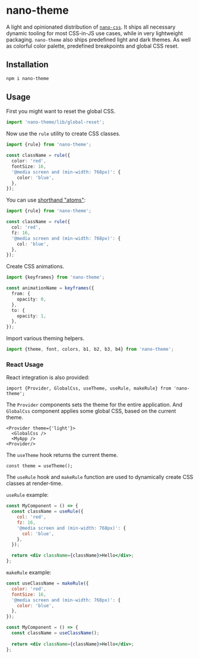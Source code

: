 # nano-theme

A light and opinionated distribution of [`nano-css`](https://github.com/streamich/nano-css).
It ships all necessary dynamic tooling for most CSS-in-JS use cases, while in very
lightweight packaging. `nano-theme` also ships predefined light and dark themes.
As well as colorful color palette, predefined breakpoints and global CSS reset.


## Installation

```sh
npm i nano-theme
```


## Usage

First you might want to reset the global CSS.

```ts
import 'nano-theme/lib/global-reset';
```

Now use the `rule` utility to create CSS classes.

```ts
import {rule} from 'nano-theme';

const className = rule({
  color: 'red',
  fontSize: 16,
  '@media screen and (min-width: 768px)': {
    color: 'blue',
  },
});
```

You can use [shorthand "atoms"](https://github.com/streamich/nano-css/blob/master/docs/atoms.md):

```ts
import {rule} from 'nano-theme';

const className = rule({
  col: 'red',
  fz: 16,
  '@media screen and (min-width: 768px)': {
    col: 'blue',
  },
});
```

Create CSS animations.

```ts
import {keyframes} from 'nano-theme';

const animationName = keyframes({
  from: {
    opacity: 0,
  },
  to: {
    opacity: 1,
  },
});
```

Import various theming helpers.

```ts
import {theme, font, colors, b1, b2, b3, b4} from 'nano-theme';
```


### React Usage

React integration is also provided:

```tsx
import {Provider, GlobalCss, useTheme, useRule, makeRule} from 'nano-theme';
```

The `Provider` components sets the theme for the entire application. And `GlobalCss`
component applies some global CSS, based on the current theme.

```tsx
<Provider theme={'light'}>
  <GlobalCss />
  <MyApp />
<Provider/>
```

The `useTheme` hook returns the current theme.

```tsx
const theme = useTheme();
```

The `useRule` hook and `makeRule` function are used to dynamically create CSS classes at render-time.

`useRule` example:

```jsx
const MyComponent = () => {
  const className = useRule({
    col: 'red',
    fz: 16,
    '@media screen and (min-width: 768px)': {
      col: 'blue',
    },
  });

  return <div className={className}>Hello</div>;
};
```

`makeRule` example:

```jsx
const useClassName = makeRule({
  color: 'red',
  fontSize: 16,
  '@media screen and (min-width: 768px)': {
    color: 'blue',
  },
});

const MyComponent = () => {
  const className = useClassName();
  
  return <div className={className}>Hello</div>;
};
```
